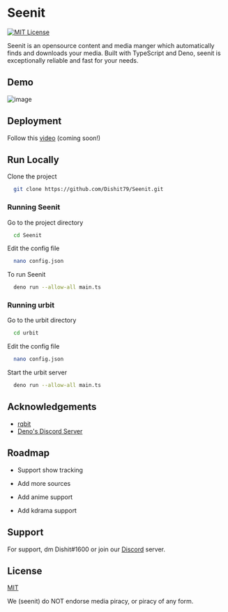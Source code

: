 
# Seenit
[![MIT License](https://img.shields.io/badge/License-MIT-green.svg)](https://choosealicense.com/licenses/mit/)

Seenit is an opensource content and media manger which automatically finds and downloads your media. Built with TypeScript and Deno, seenit is exceptionally reliable and fast for your needs.
## Demo

![image](https://us-east-1.tixte.net/uploads/dishit.tixte.co/2022-08-15_16-31-50.gif)
## Deployment

Follow this [video]() (coming soon!)


## Run Locally

Clone the project

```bash
  git clone https://github.com/Dishit79/Seenit.git
```

### Running Seenit

Go to the project directory

```bash
  cd Seenit
```

Edit the config file

```bash
  nano config.json
```

To run Seenit

```bash
  deno run --allow-all main.ts
```
### Running urbit

Go to the urbit directory

```bash
  cd urbit
```

Edit the config file

```bash
  nano config.json
```

Start the urbit server

```bash
  deno run --allow-all main.ts
```


## Acknowledgements

 - [rqbit](https://github.com/ikatson/rqbit)
 - [Deno's Discord Server](https://discord.gg/deno)


## Roadmap

- Support show tracking

- Add more sources

- Add anime support

- Add kdrama support


## Support

For support, dm Dishit#1600 or join our [Discord](https://discord.gg/t8mC4YcF) server.


## License

[MIT](https://choosealicense.com/licenses/mit/)

We (seenit) do NOT endorse media piracy, or piracy of any form.
